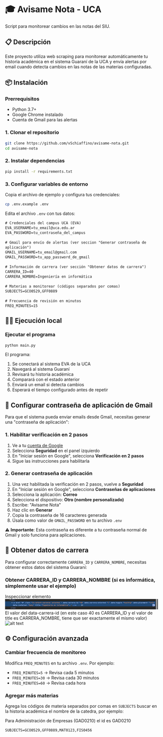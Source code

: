 # 🎓 Avisame Nota - UCA

Script para monitorear cambios en las notas del SIU.

## 📋 Descripción

Este proyecto utiliza web scraping para monitorear automáticamente tu historia académica en el sistema Guaraní de la UCA y envía alertas por email cuando detecta cambios en las notas de las materias configuradas.

## 📦 Instalación

### Prerrequisitos

- Python 3.7+
- Google Chrome instalado
- Cuenta de Gmail para las alertas

### 1. Clonar el repositorio

```bash
git clone https://github.com/vSchiaffino/avisame-nota.git
cd avisame-nota
```

### 2. Instalar dependencias

```bash
pip install -r requirements.txt
```

### 3. Configurar variables de entorno

Copia el archivo de ejemplo y configura tus credenciales:

```bash
cp .env.example .env
```

Edita el archivo `.env` con tus datos:

```env
# Credenciales del campus UCA (EVA)
EVA_USERNAME=tu_email@uca.edu.ar
EVA_PASSWORD=tu_contraseña_del_campus

# Gmail para envío de alertas (ver seccion "Generar contraseña de aplicación")
GMAIL_USERNAME=tu_email@gmail.com
GMAIL_PASSWORD=tu_app_password_de_gmail

# Información de carrera (ver sección "Obtener datos de carrera")
CARRERA_ID=40
CARRERA_NOMBRE=Ingeniería en informática

# Materias a monitorear (códigos separados por comas)
SUBJECTS=GCO0529,GFF0889

# Frecuencia de revisión en minutos
FREQ_MINUTES=15
```

## 🏃‍♂️ Ejecución local

### Ejecutar el programa

```bash
python main.py
```

El programa:

1. Se conectará al sistema EVA de la UCA
2. Navegará al sistema Guaraní
3. Revisará tu historia académica
4. Comparará con el estado anterior
5. Enviará un email si detecta cambios
6. Esperará el tiempo configurado antes de repetir

## 📧 Configurar contraseña de aplicación de Gmail

Para que el sistema pueda enviar emails desde Gmail, necesitas generar una "contraseña de aplicación":

### 1. Habilitar verificación en 2 pasos

1. Ve a tu [cuenta de Google](https://myaccount.google.com/)
2. Selecciona **Seguridad** en el panel izquierdo
3. En "Iniciar sesión en Google", selecciona **Verificación en 2 pasos**
4. Sigue las instrucciones para habilitarla

### 2. Generar contraseña de aplicación

1. Una vez habilitada la verificación en 2 pasos, vuelve a **Seguridad**
2. En "Iniciar sesión en Google", selecciona **Contraseñas de aplicaciones**
3. Selecciona la aplicación: **Correo**
4. Selecciona el dispositivo: **Otro (nombre personalizado)**
5. Escribe: "Avisame Nota"
6. Haz clic en **Generar**
7. Copia la contraseña de 16 caracteres generada
8. Úsala como valor de `GMAIL_PASSWORD` en tu archivo `.env`

⚠️ **Importante**: Esta contraseña es diferente a tu contraseña normal de Gmail y solo funciona para aplicaciones.

## 🎯 Obtener datos de carrera

Para configurar correctamente `CARRERA_ID` y `CARRERA_NOMBRE`, necesitas obtener estos datos del sistema Guaraní:

### Obtener CARRERA_ID y CARRERA_NOMBRE (si es informática, simplemente usar el ejemplo)

Inspeccionar elemento
![alt text](https://raw.githubusercontent.com/vSchiaffino/avisame-nota/refs/heads/main/img/image-1.png)
El valor del data-carrera-id (en este caso 40 es CARRERA_ID y el valor de title es CARRERA_NOMBRE, tiene que ser exactamente el mismo valor)
![alt text](https://raw.githubusercontent.com/vSchiaffino/avisame-nota/refs/heads/main/img/image-2.png)

## ⚙️ Configuración avanzada

### Cambiar frecuencia de monitoreo

Modifica `FREQ_MINUTES` en tu archivo `.env`. Por ejemplo:

- `FREQ_MINUTES=5` → Revisa cada 5 minutos
- `FREQ_MINUTES=30` → Revisa cada 30 minutos
- `FREQ_MINUTES=60` → Revisa cada hora

### Agregar más materias

Agrega los códigos de materia separados por comas en `SUBJECTS` buscar en la historia académica el nombre de la catedra, por ejemplo:

Para Administración de Empresas (GAD0210) el id es GAD0210

```env
SUBJECTS=GCO0529,GFF0889,MAT0123,FIS0456
```
